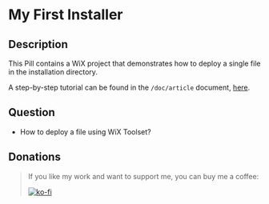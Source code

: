 # My First Installer

## Description

This Pill contains a WiX project that demonstrates how to deploy a single file in the installation directory.

A step-by-step tutorial can be found in the `/doc/article` document, [here](doc/article/README.md).

## Question

- How to deploy a file using WiX Toolset?

## Donations

> If you like my work and want to support me, you can buy me a coffee:
>
> [![ko-fi](https://www.ko-fi.com/img/githubbutton_sm.svg)](https://ko-fi.com/Y8Y62EZ8H)

